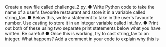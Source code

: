 Create a new file called challenge_2.py.
● Write Python code to take the name of a user's favourite restaurant and
store it in a variable called string_fav.
● Below this, write a statement to take in the user's favourite number. Use
casting to store it in an integer variable called int_fav.
● Print out both of these using two separate print statements below what
you have written. Be careful!
● Once this is working, try to cast string_fav to an integer. What happens?
Add a comment in your code to explain why this is
